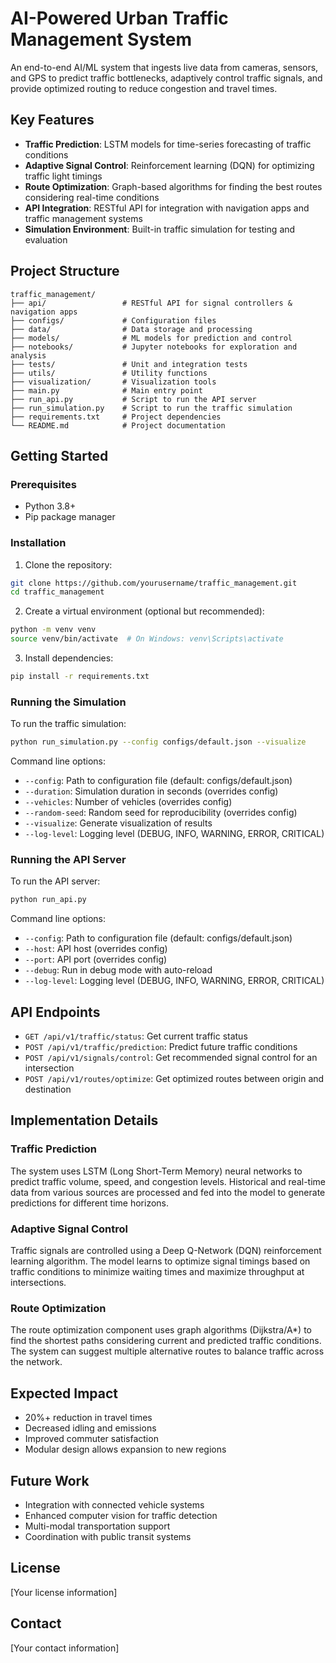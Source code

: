 # AI-Powered Urban Traffic Management System

An end-to-end AI/ML system that ingests live data from cameras, sensors, and GPS to predict traffic bottlenecks, adaptively control traffic signals, and provide optimized routing to reduce congestion and travel times.

## Key Features

- **Traffic Prediction**: LSTM models for time-series forecasting of traffic conditions
- **Adaptive Signal Control**: Reinforcement learning (DQN) for optimizing traffic light timings
- **Route Optimization**: Graph-based algorithms for finding the best routes considering real-time conditions
- **API Integration**: RESTful API for integration with navigation apps and traffic management systems
- **Simulation Environment**: Built-in traffic simulation for testing and evaluation

## Project Structure

```
traffic_management/
├── api/                 # RESTful API for signal controllers & navigation apps
├── configs/             # Configuration files
├── data/                # Data storage and processing
├── models/              # ML models for prediction and control
├── notebooks/           # Jupyter notebooks for exploration and analysis
├── tests/               # Unit and integration tests
├── utils/               # Utility functions
├── visualization/       # Visualization tools
├── main.py              # Main entry point
├── run_api.py           # Script to run the API server
├── run_simulation.py    # Script to run the traffic simulation
├── requirements.txt     # Project dependencies
└── README.md            # Project documentation
```

## Getting Started

### Prerequisites

- Python 3.8+
- Pip package manager

### Installation

1. Clone the repository:

```bash
git clone https://github.com/yourusername/traffic_management.git
cd traffic_management
```

2. Create a virtual environment (optional but recommended):

```bash
python -m venv venv
source venv/bin/activate  # On Windows: venv\Scripts\activate
```

3. Install dependencies:

```bash
pip install -r requirements.txt
```

### Running the Simulation

To run the traffic simulation:

```bash
python run_simulation.py --config configs/default.json --visualize
```

Command line options:

- `--config`: Path to configuration file (default: configs/default.json)
- `--duration`: Simulation duration in seconds (overrides config)
- `--vehicles`: Number of vehicles (overrides config)
- `--random-seed`: Random seed for reproducibility (overrides config)
- `--visualize`: Generate visualization of results
- `--log-level`: Logging level (DEBUG, INFO, WARNING, ERROR, CRITICAL)

### Running the API Server

To run the API server:

```bash
python run_api.py
```

Command line options:

- `--config`: Path to configuration file (default: configs/default.json)
- `--host`: API host (overrides config)
- `--port`: API port (overrides config)
- `--debug`: Run in debug mode with auto-reload
- `--log-level`: Logging level (DEBUG, INFO, WARNING, ERROR, CRITICAL)

## API Endpoints

- `GET /api/v1/traffic/status`: Get current traffic status
- `POST /api/v1/traffic/prediction`: Predict future traffic conditions
- `POST /api/v1/signals/control`: Get recommended signal control for an intersection
- `POST /api/v1/routes/optimize`: Get optimized routes between origin and destination

## Implementation Details

### Traffic Prediction

The system uses LSTM (Long Short-Term Memory) neural networks to predict traffic volume, speed, and congestion levels. Historical and real-time data from various sources are processed and fed into the model to generate predictions for different time horizons.

### Adaptive Signal Control

Traffic signals are controlled using a Deep Q-Network (DQN) reinforcement learning algorithm. The model learns to optimize signal timings based on traffic conditions to minimize waiting times and maximize throughput at intersections.

### Route Optimization

The route optimization component uses graph algorithms (Dijkstra/A\*) to find the shortest paths considering current and predicted traffic conditions. The system can suggest multiple alternative routes to balance traffic across the network.

## Expected Impact

- 20%+ reduction in travel times
- Decreased idling and emissions
- Improved commuter satisfaction
- Modular design allows expansion to new regions

## Future Work

- Integration with connected vehicle systems
- Enhanced computer vision for traffic detection
- Multi-modal transportation support
- Coordination with public transit systems

## License

[Your license information]

## Contact

[Your contact information]
